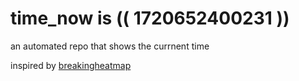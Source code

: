 # time_now is (( 1720652400231 ))

an automated repo that shows the currnent time

inspired by [breakingheatmap](https://github.com/breakingheatmap/breakingheatmap)